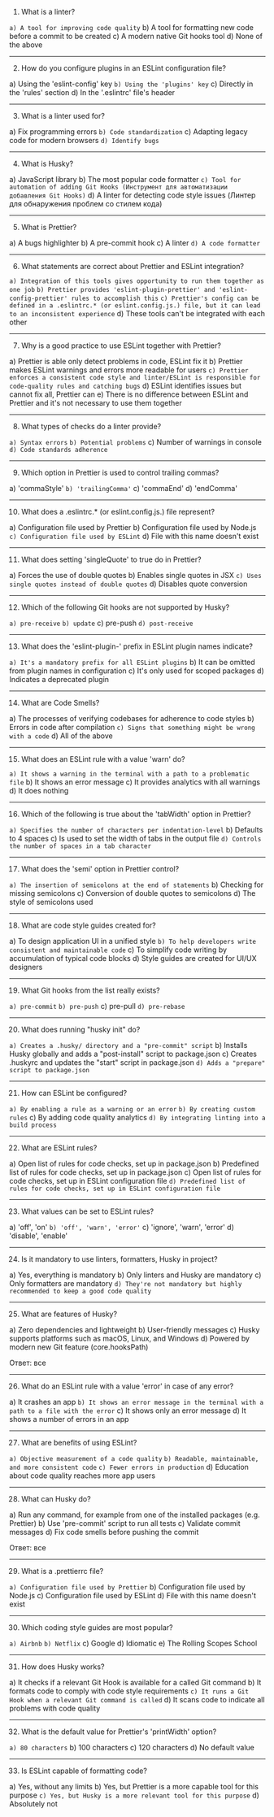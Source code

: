1. What is a linter?

`a) A tool for improving code quality`
b) A tool for formatting new code before a commit to be created
c) A modern native Git hooks tool
d) None of the above

---
2. How do you configure plugins in an ESLint configuration file?

a) Using the 'eslint-config' key
`b) Using the 'plugins' key`
c) Directly in the 'rules' section
d) In the '.eslintrc' file's header

---
3. What is a linter used for?

a) Fix programming errors
`b) Code standardization`
c) Adapting legacy code for modern browsers
`d) Identify bugs`

---
4. What is Husky?

a) JavaScript library 
b) The most popular code formatter
`c) Tool for automation of adding Git Hooks (Инструмент для автоматизации добавления Git Hooks)`
d) A linter for detecting code style issues (Линтер для обнаружения проблем со стилем кода)

---
5. What is Prettier?

a) A bugs highlighter
b) A pre-commit hook
c) A linter
`d) A code formatter`

---
6. What statements are correct about Prettier and ESLint integration?

`a) Integration of this tools gives opportunity to run them together as one job`
`b) Prettier provides 'eslint-plugin-prettier' and 'eslint-config-prettier' rules to accomplish this`
`c) Prettier's config can be defined in a .eslintrc.* (or eslint.config.js.) file, but it can lead to an inconsistent experience`
d) These tools can't be integrated with each other

---
7. Why is a good practice to use ESLint together with Prettier?

a) Prettier is able only detect problems in code, ESLint fix it
b) Prettier makes ESLint warnings and errors more readable for users
`c) Prettier enforces a consistent code style and linter/ESLint is responsible for code-quality rules and catching bugs`
d) ESLint identifies issues but cannot fix all, Prettier can
e) There is no difference between ESLint and Prettier and it's not necessary to use them together

---
8. What types of checks do a linter provide?

`a) Syntax errors`
`b) Potential problems`
c) Number of warnings in console
`d) Code standards adherence`

---
9. Which option in Prettier is used to control trailing commas?

a) 'commaStyle'
`b) 'trailingComma'`
c) 'commaEnd'
d) 'endComma'

---
10. What does a .eslintrc.* (or eslint.config.js.) file represent?

a) Configuration file used by Prettier
b) Configuration file used by Node.js
`c) Configuration file used by ESLint`
d) File with this name doesn't exist

---
11. What does setting 'singleQuote' to true do in Prettier?

a) Forces the use of double quotes
b) Enables single quotes in JSX
`c) Uses single quotes instead of double quotes`
d) Disables quote conversion

---
12. Which of the following Git hooks are not supported by Husky?

`a) pre-receive`
`b) update`
c) pre-push
`d) post-receive`

---
13. What does the 'eslint-plugin-' prefix in ESLint plugin names indicate?

`a) It's a mandatory prefix for all ESLint plugins`
b) It can be omitted from plugin names in configuration
c) It's only used for scoped packages
d) Indicates a deprecated plugin

---
14. What are Code Smells?

a) The processes of verifying codebases for adherence to code styles
b) Errors in code after compilation
`c) Signs that something might be wrong with a code`
d) All of the above

---
15. What does an ESLint rule with a value 'warn' do?

`a) It shows a warning in the terminal with a path to a problematic file`
b) It shows an error message
c) It provides analytics with all warnings
d) It does nothing

---
16. Which of the following is true about the 'tabWidth' option in Prettier?

`a) Specifies the number of characters per indentation-level`
b) Defaults to 4 spaces
c) Is used to set the width of tabs in the output file
`d) Controls the number of spaces in a tab character`

---
17. What does the 'semi' option in Prettier control?

`a) The insertion of semicolons at the end of statements`
b) Checking for missing semicolons
c) Conversion of double quotes to semicolons
d) The style of semicolons used

---
18. What are code style guides created for?

a) To design application UI in a unified style
`b) To help developers write consistent and maintainable code`
c) To simplify code writing by accumulation of typical code blocks
d) Style guides are created for UI/UX designers

---
19. What Git hooks from the list really exists?

`a) pre-commit`
`b) pre-push`
c) pre-pull
`d) pre-rebase`

---
20. What does running "husky init" do?

`a) Creates a .husky/ directory and a "pre-commit" script`
b) Installs Husky globally and adds a "post-install" script to package.json
c) Creates .huskyrc and updates the "start" script in package.json
`d) Adds a "prepare" script to package.json`

---
21. How can ESLint be configured?

`a) By enabling a rule as a warning or an error`
`b) By creating custom rules`
c) By adding code quality analytics
`d) By integrating linting into a build process`

---
22. What are ESLint rules?

a) Open list of rules for code checks, set up in package.json
b) Predefined list of rules for code checks, set up in package.json
c) Open list of rules for code checks, set up in ESLint configuration file
`d) Predefined list of rules for code checks, set up in ESLint configuration file`

---
23. What values can be set to ESLint rules?

a) 'off', 'on'
`b) 'off', 'warn', 'error'`
c) 'ignore', 'warn', 'error'
d) 'disable', 'enable'

---
24. Is it mandatory to use linters, formatters, Husky in project?

a) Yes, everything is mandatory
b) Only linters and Husky are mandatory
c) Only formatters are mandatory
`d) They're not mandatory but highly recommended to keep a good code quality`

---
25. What are features of Husky?

a) Zero dependencies and lightweight
b) User-friendly messages
c) Husky supports platforms such as macOS, Linux, and Windows
d) Powered by modern new Git feature (core.hooksPath)

Ответ: все

---
26. What do an ESLint rule with a value 'error' in case of any error?

a) It crashes an app
`b) It shows an error message in the terminal with a path to a file with the error`
c) It shows only an error message
d) It shows a number of errors in an app

---
27. What are benefits of using ESLint?

`a) Objective measurement of a code quality`
`b) Readable, maintainable, and more consistent code`
`c) Fewer errors in production`
d) Education about code quality reaches more app users

---
28. What can Husky do?

a) Run any command, for example from one of the installed packages (e.g. Prettier)
b) Use 'pre-commit' script to run all tests
c) Validate commit messages
d) Fix code smells before pushing the commit

Ответ: все

---
29. What is a .prettierrc file?

`a) Configuration file used by Prettier`
b) Configuration file used by Node.js
c) Configuration file used by ESLint
d) File with this name doesn't exist

---
30. Which coding style guides are most popular?

`a) Airbnb`
`b) Netflix`
c) Google
d) Idiomatic
e) The Rolling Scopes School

---
31. How does Husky works?

a) It checks if a relevant Git Hook is available for a called Git command
b) It formats code to comply with code style requirements
`c) It runs a Git Hook when a relevant Git command is called`
d) It scans code to indicate all problems with code quality

---
32. What is the default value for Prettier's 'printWidth' option?

`a) 80 characters`
b) 100 characters
c) 120 characters
d) No default value

---
33. Is ESLint capable of formatting code?

a) Yes, without any limits
b) Yes, but Prettier is a more capable tool for this purpose
`c) Yes, but Husky is a more relevant tool for this purpose`
d) Absolutely not